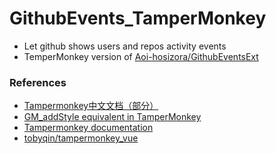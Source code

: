 # GithubEvents_TamperMonkey

+ Let github shows users and repos activity events
+ TemperMonkey version of [Aoi-hosizora/GithubEventsExt](https://github.com/Aoi-hosizora/GithubEventsExt)

### References

+ [Tampermonkey中文文档（部分）](https://blog.csdn.net/abc45628/article/details/53919135)
+ [GM_addStyle equivalent in TamperMonkey](https://stackoverflow.com/questions/23683439/gm-addstyle-equivalent-in-tampermonkey)
+ [Tampermonkey documentation](https://www.tampermonkey.net/documentation.php)
+ [tobyqin/tampermonkey_vue](https://github.com/tobyqin/tampermonkey_vue)
